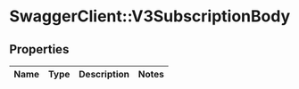 # SwaggerClient::V3SubscriptionBody

## Properties
Name | Type | Description | Notes
------------ | ------------- | ------------- | -------------

